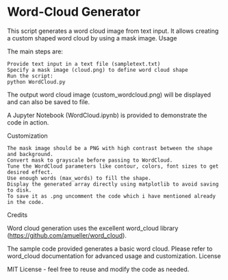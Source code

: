 # Word-Cloud Generator

This script generates a word cloud image from text input. It allows creating a custom shaped word cloud by using a mask image.
Usage

The main steps are:

    Provide text input in a text file (sampletext.txt)
    Specify a mask image (cloud.png) to define word cloud shape
    Run the script:
    python WordCloud.py

  The output word cloud image (custom_wordcloud.png) will be displayed and can also be saved to file.

  A Jupyter Notebook (WordCloud.ipynb) is provided to demonstrate the code in action.

Customization


    The mask image should be a PNG with high contrast between the shape and background.
    Convert mask to grayscale before passing to WordCloud.
    Tune the WordCloud parameters like contour, colors, font sizes to get desired effect.
    Use enough words (max_words) to fill the shape.
    Display the generated array directly using matplotlib to avoid saving to disk.
    To save it as .png uncomment the code which i have mentioned already in the code.

Credits

Word cloud generation uses the excellent word_cloud library (https://github.com/amueller/word_cloud).

The sample code provided generates a basic word cloud. Please refer to word_cloud documentation for advanced usage and customization.
License

MIT License - feel free to reuse and modify the code as needed.
